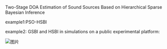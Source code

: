  Two-Stage DOA Estimation of Sound Sources Based on Hierarchical Sparse Bayesian Inference 
 
 example1:PSO-HSBI
 
 example2: GSBI and HSBI in simulations on a public experimental platform:
 
![图片](https://github.com/user-attachments/assets/bf7259db-57e2-478c-b49e-29544afb478f)
